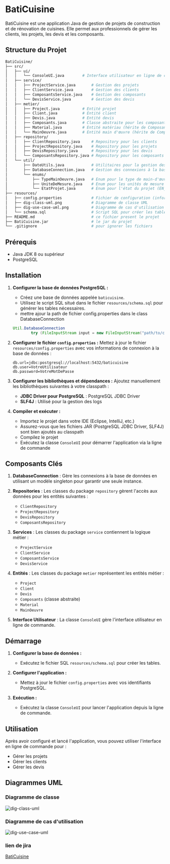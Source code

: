 # BatiCuisine

BatiCuisine est une application Java de gestion de projets de construction et de rénovation de cuisines. Elle permet aux professionnels de gérer les clients, les projets, les devis et les composants.

## Structure du Projet

```bash
BatiCuisine/
├── src/
│   ├── ui/
│   │   └── ConsoleUI.java        # Interface utilisateur en ligne de commande
│   ├── service/
│   │   ├── ProjectService.java       # Gestion des projets
│   │   ├── ClientService.java        # Gestion des clients
│   │   ├── ComposantsService.java    # Gestion des composants
│   │   └── DevisService.java         # Gestion des devis
│   ├── metier/
│   │   ├── Project.java          # Entité projet
│   │   ├── Client.java           # Entité client
│   │   ├── Devis.java            # Entité devis
│   │   ├── Composants.java       # Classe abstraite pour les composants
│   │   ├── Material.java         # Entité matériau (hérite de Composants)
│   │   └── MainOeuvre.java       # Entité main d'œuvre (hérite de Composants)
│   ├── repository/
│   │   ├── ClientRepository.java     # Repository pour les clients
│   │   ├── ProjectRepository.java    # Repository pour les projets
│   │   ├── DevisRepository.java      # Repository pour les devis
│   │   └── ComposantsRepository.java # Repository pour les composants
│   └── util/
│       ├── DateUtils.java            # Utilitaires pour la gestion des dates
│       ├── DatabaseConnection.java   # Gestion des connexions à la base de données
│       └── enums/
│           ├── TypeMainOeuvre.java   # Enum pour le type de main-d'œuvre (basique, spécialisée)
│           ├── UniteDeMesure.java    # Enum pour les unités de mesure (m2, m3, m, etc.)
│           └── EtatProjet.java       # Enum pour l'état du projet (EN_COURS, TERMINE, ANNULE)
├── resources/
│   ├── config.properties             # Fichier de configuration (informations DB)
│   ├── dig-class-uml.png             # Diagramme de classe UML
│   ├── dig-use-case-uml.png          # Diagramme de cas d'utilisation UML
│   └── schema.sql                    # Script SQL pour créer les tables
├── README.md                         # ce fichier present le projet 
├── BatiCuisine.jar                   # le jar du projet 
└── .gitignore                        # pour ignorer les fichiers 
```

## Prérequis

- Java JDK 8 ou supérieur
- PostgreSQL

## Installation

1. **Configurer la base de données PostgreSQL :**
   - Créez une base de données appelée `baticuisine`.
   - Utilisez le script SQL situé dans le fichier `resources/schema.sql` pour générer les tables nécessaires.
   - mettre ajour la path de fichier config.properties dans le class DatabaseConnection
   ```Java
   Util.DatabaseConnection
           try (FileInputStream input = new FileInputStream("path/to/config.properties")) 

   ```

2. **Configurer le fichier `config.properties` :**
   Mettez à jour le fichier `resources/config.properties` avec vos informations de connexion à la base de données :

   ```properties
   db.url=jdbc:postgresql://localhost:5432/baticuisine
   db.user=VotreUtilisateur
   db.password=VotreMotDePasse
   ````
  

3. **Configurer les bibliothèques et dépendances :**
   Ajoutez manuellement les bibliothèques suivantes à votre classpath :
   * **JDBC Driver pour PostgreSQL** : PostgreSQL JDBC Driver
   * **SLF4J** : Utilisé pour la gestion des logs

4. **Compiler et exécuter :**
   * Importez le projet dans votre IDE (Eclipse, IntelliJ, etc.)
   * Assurez-vous que les fichiers JAR (PostgreSQL JDBC Driver, SLF4J) sont bien ajoutés au classpath
   * Compilez le projet
   * Exécutez la classe `ConsoleUI` pour démarrer l'application via la ligne de commande

## Composants Clés

1. **DatabaseConnection** : Gère les connexions à la base de données en utilisant un modèle singleton pour garantir une seule instance.

2. **Repositories** : Les classes du package `repository` gèrent l'accès aux données pour les entités suivantes :
   * `ClientRepository`
   * `ProjectRepository`
   * `DevisRepository`
   * `ComposantsRepository`

3. **Services** : Les classes du package `service` contiennent la logique métier :
   * `ProjectService`
   * `ClientService`
   * `ComposantsService`
   * `DevisService`

4. **Entités** : Les classes du package `metier` représentent les entités métier :
   * `Project`
   * `Client`
   * `Devis`
   * `Composants` (classe abstraite)
   * `Material`
   * `MainOeuvre`

5. **Interface Utilisateur** : La classe `ConsoleUI` gère l'interface utilisateur en ligne de commande.

## Démarrage

1. **Configurer la base de données :**
   * Exécutez le fichier SQL `resources/schema.sql` pour créer les tables.

2. **Configurer l'application :**
   * Mettez à jour le fichier `config.properties` avec vos identifiants PostgreSQL.

3. **Exécution :**
   * Exécutez la classe `ConsoleUI` pour lancer l'application depuis la ligne de commande.

## Utilisation

Après avoir configuré et lancé l'application, vous pouvez utiliser l'interface en ligne de commande pour :
* Gérer les projets
* Gérer les clients
* Gérer les devis

## Diagrammes UML
### Diagramme de classe
![dig-class-uml](https://github.com/JavaAura/Mokhlis_Belhaj_S1_B3_Bati-Cuisine/raw/main/BatiCuisine/Resources/dig-class-uml.png)

### Diagramme de cas d'utilisation
![dig-use-case-uml](https://github.com/JavaAura/Mokhlis_Belhaj_S1_B3_Bati-Cuisine/raw/main/BatiCuisine/Resources/dig-use-case-uml.png)

### lien de jira 
[BatiCuisine](https://belhajmokhlis.atlassian.net/jira/software/projects/BT/boards/35)



